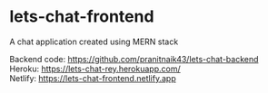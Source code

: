 # lets-chat-frontend
A chat application created using MERN stack

Backend code: https://github.com/pranitnaik43/lets-chat-backend   \
Heroku: https://lets-chat-rey.herokuapp.com/  \
Netlify: https://lets-chat-frontend.netlify.app
